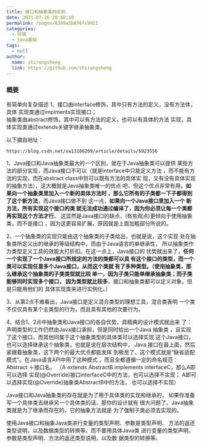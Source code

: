 ```yaml
---
title: 接口和抽象类的区别
date: 2021-07-26 20:48:10
permalink: /pages/8309a5b876fc9011
categories: 
  - 后端
  - java基础
tags: 
  - null
author: 
  name: shirongsheng
  link: https://github.com/shirongsheng
---
```


### 概要

有简单向复杂描述
1、接口由interface修饰，其中只有方法的定义，没有方法体，具体
实现类通过implments实现接口；     
抽象类由abstract修饰，其中可以有方法的定义，也可以有具体的方法
实现，具体实现类通过extends关键字继承抽象类。

以下摘自地址：     

```
https://blog.csdn.net/xw13106209/article/details/6923556
```

1、Java接口和Java抽象类最大的一个区别，就在于Java抽象类可以提供
某些方法的部分实现，而Java接口不可以（就是interface中只能定义方法
，而不能有方法的实现，而在abstract class中则可以既有方法的具体实
现，又有没有具体实现的抽象方法），这大概就是Java抽象类唯一的优点
吧，但这个优点非常有用。**如果向一个抽象类里加入一个新的具体方法时
，那么它所有的子类都一下子都得到了这个新方法**，而Java接口做不到
这一点，**如果向一个Java接口里加入一个 新方法，所有实现这个接口的类
就无法成功通过编译了，因为你必须让每一个类都再实现这个方法才行**，
这显然是Java接口的缺点，(有些观点)更倾向于使用抽象类，而不是接口
，因为这更容易扩展。原因就是上面加粗部分所说的。        


2、一个抽象类的实现只能由这个抽象类的子类给出，也就是说，这个实现
处在抽象类所定义出的继承的等级结构中，而由于Java语言的单继承性，
所以抽象类作为类型定义工具的效能大打折扣。在这一点上，Java接口的
优势就出来了，**任何一个实现了一个Java接口所规定的方法的类都可以具
有这个接口的类型，而一个类可以实现任意多个Java接口，从而这个类就
有了多种类型。（使用抽象类，那么继承这个抽象类的子类类型就比较
单一，因为子类只能单继承抽象类；而子类能够同时实现多个接口，
因为类型就比较多**。接口和抽象类都可以定义对象，但是只能用他们的
具体实现类来进行实例化。）       

3、从第2点不难看出，Java接口是定义混合类型的理想工具，混合类表明
一个类不仅仅具有某个主类型的行为，而且具有其他的次要行为。       


4、结合1、2点中抽象类和Java接口的各自优势，具精典的设计模式就出来
了：声明类型的工作仍然由Java接口承担，但是同时给出一个Java 抽象类
，且实现了这个接口，而其他同属于这个抽象类型的具体类可以选择实现
这个Java接口，也可以选择继承这个抽象类，也就是说在层次结构中，
Java 接口在最上面，然后紧跟着抽象类，这下两个的最大优点都能发挥
到极至了。这个模式就是“缺省适配模式”。在Java语言API中用了这种模式
，而且全都遵循一定的命名规范：Abstract ＋接口名。
（A extends AbstractB implements interfaceC，那么A即可以选择
实现(@Override)接口interfaceC中的方法，也可以选择不实现；
A即可以选择实现(@Override)抽象类AbstractB中的方法，
也可以选择不实现）           

Java接口和Java抽象类的存在就是为了用于具体类的实现和继承的，
如果你准备写一个具体类去继承另一个具体类的话，那你的设计就有
很大问题了。Java抽象类就是为了继承而存在的，它的抽象方法就是
为了强制子类必须去实现的。

使用Java接口和抽象Java类进行变量的类型声明、参数是类型声明、
方法的返还类型说明，以及数据类型的转换等。而不要用具体Java类
进行变量的类型声明、参数是类型声明、方法的返还类型说明，以及数
据类型的转换等。









